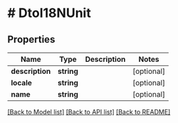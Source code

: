 # # DtoI18NUnit

## Properties

Name | Type | Description | Notes
------------ | ------------- | ------------- | -------------
**description** | **string** |  | [optional]
**locale** | **string** |  | [optional]
**name** | **string** |  | [optional]

[[Back to Model list]](../../README.md#models) [[Back to API list]](../../README.md#endpoints) [[Back to README]](../../README.md)
